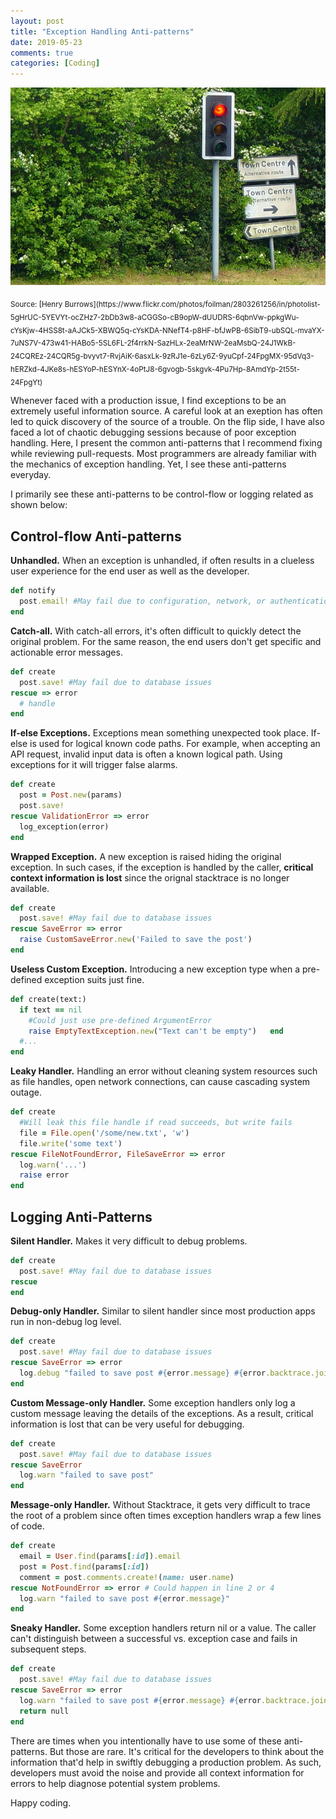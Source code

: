 ```yaml
---
layout: post
title: "Exception Handling Anti-patterns"
date: 2019-05-23
comments: true
categories: [Coding]
---
```


![confusing road sign](/images/confusing_road_sign.jpg)

<sub>
Source: [Henry Burrows](https://www.flickr.com/photos/foilman/2803261256/in/photolist-5gHrUC-5YEVYt-ocZHz7-2bDb3w8-aCGGSo-cB9opW-dUUDRS-6qbnVw-ppkgWu-cYsKjw-4HSS8t-aAJCk5-XBWQ5q-cYsKDA-NNefT4-p8HF-bfJwPB-6SibT9-ubSQL-mvaYX-7uNS7V-473w41-HABo5-5SL6FL-2f4rrkN-SazHLx-2eaMrNW-2eaMsbQ-24J1WkB-24CQREz-24CQR5g-bvyvt7-RvjAiK-6asxLk-9zRJ1e-6zLy6Z-9yuCpf-24FpgMX-95dVq3-hERZkd-4JKe8s-hESYoP-hESYnX-4oPtJ8-6gvogb-5skgvk-4Pu7Hp-8AmdYp-2t55t-24FpgYt)
</sub>

Whenever faced with a production issue, I find exceptions to be an extremely useful
information source. A careful look at an
exeption has often led to quick discovery
of the source of a trouble. On the flip side, I have also
faced a lot of chaotic debugging sessions because of poor exception handling.
Here, I present the common anti-patterns that I recommend fixing while
reviewing pull-requests. Most programmers are already familiar with the mechanics of exception
handling. Yet, I see these anti-patterns everyday.

I primarily see these anti-patterns to be control-flow or logging related as shown below:

## Control-flow Anti-patterns

**Unhandled.** When an exception is unhandled, if often results in a
clueless user experience for the end user as well as the developer.
```ruby
def notify
  post.email! #May fail due to configuration, network, or authentication
end
```

**Catch-all.** With catch-all errors, it's often difficult to quickly detect the
original problem. For the same reason, the end users don't get specific
and actionable error messages.
```ruby
def create
  post.save! #May fail due to database issues
rescue => error
  # handle
end
```

**If-else Exceptions.** Exceptions mean something unexpected took
place. If-else is used for logical known code paths. For example, when
accepting an API request, invalid input data is often a known logical
path. Using exceptions for it will trigger false alarms.

```ruby
def create
  post = Post.new(params)
  post.save!
rescue ValidationError => error
  log_exception(error)
end
```

**Wrapped Exception.** A new exception is raised hiding the original exception. In such cases,
if the exception is handled by the caller, **critical context information
is lost** since the orignal stacktrace is no longer available.
```ruby
def create
  post.save! #May fail due to database issues
rescue SaveError => error
  raise CustomSaveError.new('Failed to save the post')
end
```

**Useless Custom Exception.** Introducing a new exception type when a pre-defined exception suits just
fine.
```ruby
def create(text:)
  if text == nil
    #Could just use pre-defined ArgumentError
    raise EmptyTextException.new("Text can't be empty")   end
  #...
end
```

**Leaky Handler.** Handling an error without cleaning system resources such as file
handles, open network connections, can cause cascading system outage.

```ruby
def create
  #Will leak this file handle if read succeeds, but write fails
  file = File.open('/some/new.txt', 'w')
  file.write('some text')
rescue FileNotFoundError, FileSaveError => error
  log.warn('...')
  raise error
end
```


## Logging Anti-Patterns

**Silent Handler.** Makes it very difficult to debug problems.
```ruby
def create
  post.save! #May fail due to database issues
rescue
end
```

**Debug-only Handler.** Similar to silent handler since most production apps run in non-debug
log level.

```ruby
def create
  post.save! #May fail due to database issues
rescue SaveError => error
  log.debug "failed to save post #{error.message} #{error.backtrace.join}"
end
```

**Custom Message-only Handler.** Some exception handlers only log a custom
message leaving the details of the exceptions. As a result, critical
information is lost that can be very useful for debugging.

```ruby
def create
  post.save! #May fail due to database issues
rescue SaveError
  log.warn "failed to save post"
end
```

**Message-only Handler.** Without Stacktrace, it gets very difficult to trace the root of a
problem since often times exception handlers wrap a few lines of code.
```ruby
def create
  email = User.find(params[:id]).email
  post = Post.find(params[:id])
  comment = post.comments.create!(name: user.name)
rescue NotFoundError => error # Could happen in line 2 or 4
  log.warn "failed to save post #{error.message}"
end
```

**Sneaky Handler.** Some exception handlers return nil or a value.
The caller can't distinguish between a successful vs. exception case and
fails in subsequent steps.
```ruby
def create
  post.save! #May fail due to database issues
rescue SaveError => error
  log.warn "failed to save post #{error.message} #{error.backtrace.join}"
  return null
end
```

There are times when you intentionally have to use some of these
anti-patterns. But those are rare. It's critical for the developers to
think about the information that'd help in swiftly debugging a production problem. As such,
developers must avoid the noise and provide all context information for
errors to help diagnose potential system problems.

Happy coding.
